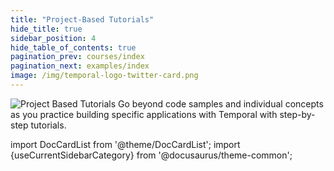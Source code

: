 ```yaml
---
title: "Project-Based Tutorials"
hide_title: true
sidebar_position: 4
hide_table_of_contents: true
pagination_prev: courses/index
pagination_next: examples/index
image: /img/temporal-logo-twitter-card.png
---
```


<img className="banner" src="/img/banners/projectbasedtutorials.png" alt="Project Based Tutorials" />
Go beyond code samples and individual concepts as you practice building specific applications with Temporal with step-by-step tutorials.

import DocCardList from '@theme/DocCardList';
import {useCurrentSidebarCategory} from '@docusaurus/theme-common';

<DocCardList items={useCurrentSidebarCategory().items}/>

